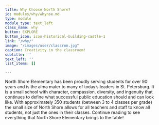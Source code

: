 ```yaml
---
title: Why Choose North Shore?
id: modules/why/whynse.md
type: module
module_type: text_left
class_name: why
button: EXPLORE
button_icon: icon-historical-building-castle-1
link: "/why/"
image: "/images/user/classrom.jpg"
caption: Creativity in the classroom!
subtitle: ''
text_left: ''
list_items: []

---
```

North Shore Elementary has been proudly serving students for over 90 years and is the alma mater to many of today’s leaders in St. Petersburg.  It is a small school with character, compassion, diversity, and ingenuity that continues to define what successful public education should and can look like.  With approximately 350 students (between 3 to 4 classes per grade) the small size of North Shore allows for all teachers and staff to know all students, not just the ones in their classes.  Continue reading to see everything that North Shore Elementary brings to the table!